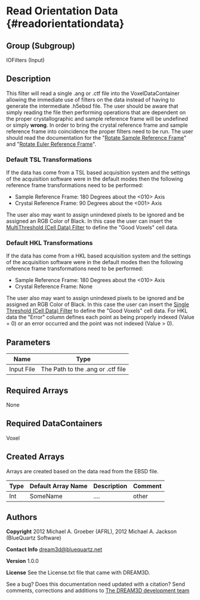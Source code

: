 Read Orientation Data {#readorientationdata}
=====

## Group (Subgroup) ##
IOFilters (Input)


## Description ##
This filter will read a single .ang or .ctf file into the VoxelDataContainer allowing the immediate use of filters on the data instead of having to generate the intermediate .h5ebsd file. The user should be aware that simply reading the file then performing operations that are dependent on the proper crystallographic and sample reference frame will be undefined or simply **wrong**. In order to bring the crystal reference frame and sample reference frame into coincidence the proper filters need to be run. The user should read the documentation for the "[Rotate Sample Reference Frame](rotatesamplerefframe.html)" and "[Rotate Euler Reference Frame](rotateeulerrefframe.html)".

### Default TSL Transformations ###

If the data has come from a TSL based acquisition system and the settings of the acquisition software were in the default modes then the following reference frame transformations need to be performed:

+ Sample Reference Frame: 180 Degrees about the <010> Axis
+ Crystal Reference Frame: 90 Degrees about the <001> Axis

The user also may want to assign unindexed pixels to be ignored and be assigned an RGB Color of Black. In this case the user can insert the [MultiThreshold (Cell Data) Filter](multithresholdcells.html) to define the "Good Voxels" cell data.

### Default HKL Transformations ###

If the data has come from a HKL based acquisition system and the settings of the acquisition software were in the default modes then the following reference frame transformations need to be performed:

+ Sample Reference Frame: 180 Degrees about the <010> Axis
+ Crystal Reference Frame: None
 
The user also may want to assign unindexed pixels to be ignored and be assigned an RGB Color of Black. In this case the user can insert the [Single Threshold (Cell Data) Filter](singlethresholdcells.html) to define the "Good Voxels" cell data. For HKL data the "Error" column defines each point as being properly indexed (Value = 0) or an error occurred and the point was not indexed (Value > 0). 

## Parameters ##

| Name             | Type |
|------------------|------|
| Input File | The Path to the .ang or .ctf file |

## Required Arrays ##

None

## Required DataContainers ##

Voxel


## Created Arrays ##

Arrays are created based on the data read from the EBSD file.


| Type | Default Array Name | Description | Comment |
|------|--------------------|-------------|---------|
| Int  | SomeName           | ....        | other   |



## Authors ##

**Copyright** 2012 Michael A. Groeber (AFRL), 2012 Michael A. Jackson (BlueQuartz Software)

**Contact Info** dream3d@bluequartz.net

**Version** 1.0.0

**License**  See the License.txt file that came with DREAM3D.



See a bug? Does this documentation need updated with a citation? Send comments, corrections and additions to [The DREAM3D development team](mailto:dream3d@bluequartz.net?subject=Documentation%20Correction)

